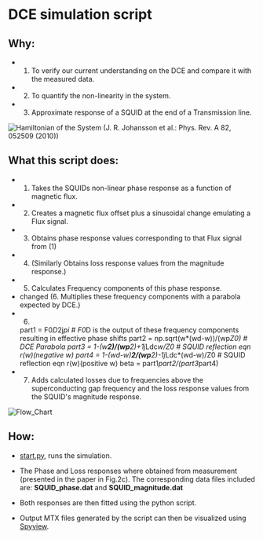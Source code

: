 # DCE simulation script

## Why:

- 1. To verify our current understanding on the DCE  and compare it with the measured data.
- 2. To quantify the non-linearity in the system.
- 3. Approximate response of a SQUID at the end of a Transmission line.

![Hamiltonian of the System](https://user-images.githubusercontent.com/4573907/40114212-544f9f36-590c-11e8-9134-163e7d6c2706.png)
(J. R. Johansson et al.: Phys. Rev. A 82, 052509 (2010))

## What this script does:

- 1. Takes the SQUIDs non-linear phase response as a function of magnetic flux.
- 2. Creates a magnetic flux offset plus a sinusoidal change emulating a Flux signal.
- 3. Obtains phase response values corresponding to that Flux signal from (1)
- 4. (Similarly Obtains loss response values from the magnitude response.)
- 5. Calculates Frequency components of this phase response.
- changed (6. Multiplies these frequency components with a parabola expected by DCE.) 
- 6.
    part1 = F0*D*2j*pi #  F0*D is the output of these frequency components resulting in effective phase shifts
    part2 = np.sqrt(w*(wd-w))/(wp*Z0)  # DCE Parabola
    part3 = 1-(w**2)/(wp**2)+1j*Ldc*w/Z0  # SQUID reflection eqn r(w)(negative w)
    part4 = 1-(wd-w)**2/(wp**2)-1j*Ldc*(wd-w)/Z0  # SQUID reflection eqn r(w)(positive w)
    beta = part1*part2/(part3*part4)
- 7. Adds calculated losses due to frequencies above the superconducting gap frequency and the loss response values from the SQUID's magnitude response.

![Flow_Chart](https://user-images.githubusercontent.com/4573907/40114197-4aeff86e-590c-11e8-917f-b8e18ca9b6f4.png)

## How:

- [start.py](https://github.com/benschneider/Sim_DCE/blob/master/start.py), runs the simulation.
-  The Phase and Loss responses where obtained from measurement (presented in the paper in Fig.2c). The corresponding data files included are: **SQUID_phase.dat** and **SQUID_magnitude.dat**
- Both responses are then fitted using the python script.

- Output MTX files generated by the script can then be visualized using [Spyview](http://nsweb.tn.tudelft.nl/~gsteele/spyview/).
